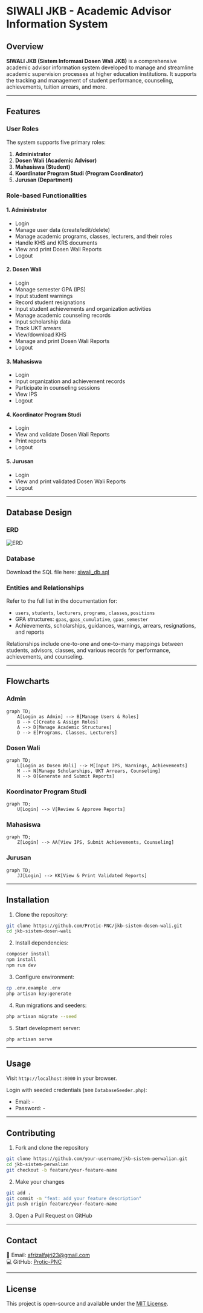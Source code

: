 # SIWALI JKB - Academic Advisor Information System

## Overview

**SIWALI JKB (Sistem Informasi Dosen Wali JKB)** is a comprehensive academic advisor information system developed to manage and streamline academic supervision processes at higher education institutions. It supports the tracking and management of student performance, counseling, achievements, tuition arrears, and more.

---

## Features

### User Roles

The system supports five primary roles:

1. **Administrator**
2. **Dosen Wali (Academic Advisor)**
3. **Mahasiswa (Student)**
4. **Koordinator Program Studi (Program Coordinator)**
5. **Jurusan (Department)**

### Role-based Functionalities

#### 1. Administrator
- Login
- Manage user data (create/edit/delete)
- Manage academic programs, classes, lecturers, and their roles
- Handle KHS and KRS documents
- View and print Dosen Wali Reports
- Logout

#### 2. Dosen Wali
- Login
- Manage semester GPA (IPS)
- Input student warnings
- Record student resignations
- Input student achievements and organization activities
- Manage academic counseling records
- Input scholarship data
- Track UKT arrears
- View/download KHS
- Manage and print Dosen Wali Reports
- Logout

#### 3. Mahasiswa
- Login
- Input organization and achievement records
- Participate in counseling sessions
- View IPS
- Logout

#### 4. Koordinator Program Studi
- Login
- View and validate Dosen Wali Reports
- Print reports
- Logout

#### 5. Jurusan
- Login
- View and print validated Dosen Wali Reports
- Logout

---

## Database Design

### ERD

![ERD](https://github.com/user-attachments/assets/4c60402f-5eaf-4b55-a0f3-0ac677d2aeb1)

### Database

Download the SQL file here: [siwali_db.sql](./database/si_perwalian.sql)

### Entities and Relationships

Refer to the full list in the documentation for:
- `users`, `students`, `lecturers`, `programs`, `classes`, `positions`
- GPA structures: `gpas`, `gpas_cumulative`, `gpas_semester`
- Achievements, scholarships, guidances, warnings, arrears, resignations, and reports

Relationships include one-to-one and one-to-many mappings between students, advisors, classes, and various records for performance, achievements, and counseling.

---

## Flowcharts

### Admin
```mermaid
graph TD;
    A[Login as Admin] --> B[Manage Users & Roles]
    B --> C[Create & Assign Roles]
    A --> D[Manage Academic Structures]
    D --> E[Programs, Classes, Lecturers]
```

### Dosen Wali
```mermaid
graph TD;
    L[Login as Dosen Wali] --> M[Input IPS, Warnings, Achievements]
    M --> N[Manage Scholarships, UKT Arrears, Counseling]
    N --> O[Generate and Submit Reports]
```

### Koordinator Program Studi
```mermaid
graph TD;
    U[Login] --> V[Review & Approve Reports]
```

### Mahasiswa
```mermaid
graph TD;
    Z[Login] --> AA[View IPS, Submit Achievements, Counseling]
```

### Jurusan
```mermaid
graph TD;
    JJ[Login] --> KK[View & Print Validated Reports]
```

---

## Installation

1. Clone the repository:
```bash
git clone https://github.com/Protic-PNC/jkb-sistem-dosen-wali.git
cd jkb-sistem-dosen-wali
```

2. Install dependencies:
```bash
composer install
npm install
npm run dev
```

3. Configure environment:
```bash
cp .env.example .env
php artisan key:generate
```

4. Run migrations and seeders:
```bash
php artisan migrate --seed
```

5. Start development server:
```bash
php artisan serve
```

---

## Usage

Visit `http://localhost:8000` in your browser.

Login with seeded credentials (see `DatabaseSeeder.php`):
- Email: -
- Password: -

---

## Contributing

1. Fork and clone the repository
```bash
git clone https://github.com/your-username/jkb-sistem-perwalian.git
cd jkb-sistem-perwalian
git checkout -b feature/your-feature-name
```

2. Make your changes
```bash
git add .
git commit -m "feat: add your feature description"
git push origin feature/your-feature-name
```

3. Open a Pull Request on GitHub

---

## Contact

📧 Email: afrizalfajri23@gmail.com  
💻 GitHub: [Protic-PNC](https://github.com/Protic-PNC)

---

## License

This project is open-source and available under the [MIT License](LICENSE).
